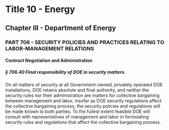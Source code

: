
# Title 10 - Energy
## Chapter III - Department of Energy
### PART 706 - SECURITY POLICIES AND PRACTICES RELATING TO LABOR-MANAGEMENT RELATIONS
#### Contract Negotiation and Administration
##### § 706.40 Final responsibility of DOE in security matters.

On all matters of security at all Government-owned, privately operated DOE installations, DOE retains absolute and final authority, and neither the security rules nor their administration are matters for collective bargaining between management and labor, insofar as DOE security regulations affect the collective bargaining process, the security policies and regulations will be made known to both parties. To the fullest extent feasible DOE will consult with representatives of management and labor in formulating security rules and regulations that affect the collective bargaining process.

